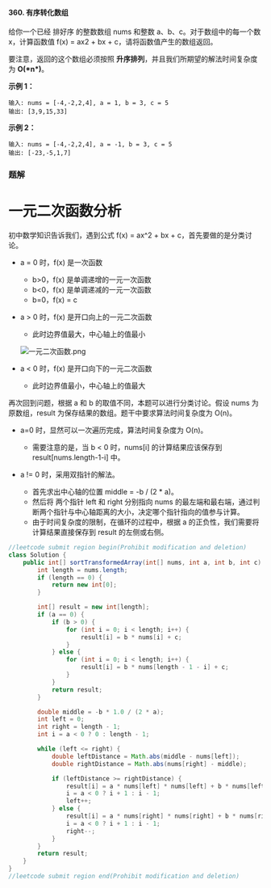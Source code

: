 #### 360. 有序转化数组

给你一个已经 排好序 的整数数组 nums 和整数 a、b、c。对于数组中的每一个数 x，计算函数值 f(x) = ax2 + bx + c，请将函数值产生的数组返回。

要注意，返回的这个数组必须按照 **升序排列**，并且我们所期望的解法时间复杂度为 **O(\*n\*)**。

**示例 1：**

```shell
输入: nums = [-4,-2,2,4], a = 1, b = 3, c = 5
输出: [3,9,15,33]
```

**示例 2：**

```shell
输入: nums = [-4,-2,2,4], a = -1, b = 3, c = 5
输出: [-23,-5,1,7]
```

### 题解

# 一元二次函数分析

初中数学知识告诉我们，遇到公式 f(x) = ax^2 + bx + c，首先要做的是分类讨论。

* a = 0 时，f(x) 是一次函数

  * b>0，f(x) 是单调递增的一元一次函数
  * b<0，f(x) 是单调递减的一元一次函数
  * b=0，f(x) = c

* a > 0 时，f(x) 是开口向上的一元二次函数

  * 此时边界值最大，中心轴上的值最小

  ![一元二次函数.png](http://gitlab.wsh-study.com/xp-study/LeeteCode/blob/master/排序相关/images/有序转化数组/1.jpg)

 

* a < 0 时，f(x) 是开口向下的一元二次函数
  * 此时边界值最小，中心轴上的值最大

再次回到问题，根据 a 和 b 的取值不同，本题可以进行分类讨论。假设 nums 为原数组，result 为保存结果的数组。题干中要求算法时间复杂度为 O(n)。

* a=0 时，显然可以一次遍历完成，算法时间复杂度为 O(n)。
  * 需要注意的是，当 b < 0 时，nums[i] 的计算结果应该保存到 result[nums.length-1-i] 中。

* a != 0 时，采用双指针的解法。
  * 首先求出中心轴的位置 middle = -b / (2 * a)。
  * 然后将 两个指针 left 和 right 分别指向 nums 的最左端和最右端，通过判断两个指针与中心轴距离的大小，决定哪个指针指向的值参与计算。
  * 由于时间复杂度的限制，在循环的过程中，根据 a 的正负性，我们需要将计算结果直接保存到 result 的左侧或右侧。



```java
//leetcode submit region begin(Prohibit modification and deletion)
class Solution {
    public int[] sortTransformedArray(int[] nums, int a, int b, int c) {
        int length = nums.length;
        if (length == 0) {
            return new int[0];
        }

        int[] result = new int[length];
        if (a == 0) {
            if (b > 0) {
                for (int i = 0; i < length; i++) {
                    result[i] = b * nums[i] + c;
                }
            } else {
                for (int i = 0; i < length; i++) {
                    result[i] = b * nums[length - 1 - i] + c;
                }
            }
            return result;
        }

        double middle = -b * 1.0 / (2 * a);
        int left = 0;
        int right = length - 1;
        int i = a < 0 ? 0 : length - 1;

        while (left <= right) {
            double leftDistance = Math.abs(middle - nums[left]);
            double rightDistance = Math.abs(nums[right] - middle);

            if (leftDistance >= rightDistance) {
                result[i] = a * nums[left] * nums[left] + b * nums[left] + c;
                i = a < 0 ? i + 1 : i - 1;
                left++;
            } else {
                result[i] = a * nums[right] * nums[right] + b * nums[right] + c;
                i = a < 0 ? i + 1 : i - 1;
                right--;
            }
        }
        return result;
    }
}
//leetcode submit region end(Prohibit modification and deletion)

```

